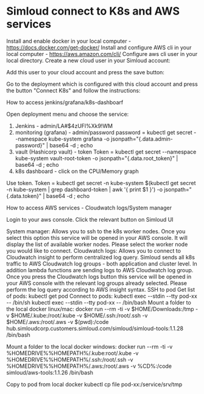 # Simloud connect to K8s and AWS services

Install and enable docker in your local computer - https://docs.docker.com/get-docker/
Install and configure AWS cli in your local computer - https://aws.amazon.com/cli/
Configure aws cli user in your local directory.
Create a new cloud user in your Simloud account:

Add this user to your cloud account and press the save button:

Go to the deployment which is configured with this cloud account and press the button "Connect K8s" and follow the instructions:

How to access jenkins/grafana/k8s-dashboarf

Open deployment menu and choose the service:

1. Jenkins - admin/LA#$4zUFl%Xk9!WM
2. monitoring (grafana) - admin/password
   password = kubectl get secret --namespace kube-system grafana -o jsonpath="{.data.admin-password}" | base64 -d ; echo
3. vault (Hashicorp vault) - token
   Token = kubectl get secret --namespace kube-system vault-root-token -o jsonpath="{.data.root_token}" | base64 -d ; echo
4. k8s dashboard - click on the CPU/Memory graph

Use token.
Token = kubectl get secret -n kube-system $(kubectl get secret -n kube-system | grep dashboard-token | awk '{ print $1 }') -o jsonpath="{.data.token}" | base64 -d ; echo

How to access AWS services - Cloudwatch logs/System manager

Login to your aws console.
Click the relevant button on Simloud UI

System manager:
Allows you to ssh to the k8s worker nodes.
Once you select this option this service will be opened in your AWS console.
It will display the list of available worker nodes.
Please select the worker node you would like to connect.
Cloudwatch logs:
Allows you to connect to Cloudwatch insight to perform centralized log query.
Simloud sends all k8s traffic to AWS Cloudwatch log groups - both application and cluster level.
In addition lambda functions are sending logs to AWS Cloudwatch log group.
Once you press the Cloudwatch logs button this service will be opened in your AWS console with the relevant log groups already selected.
Please perform the log query according to AWS insight syntax.
SSH to pod
Get list of pods:
kubectl get pod
Connect to pods:
kubectl exec --stdin --tty pod-xx -- /bin/sh
kubectl exec --stdin --tty pod-xx -- /bin/bash
Mount a folder to the local docker linux/mac:
docker run --rm -ti -v $HOME/Downloads:/tmp -v $HOME/.kube:/root/.kube -v $HOME/.ssh:/root/.ssh -v $HOME/.aws:/root/.aws -v $(pwd):/code hub.simloudcorp.customers.simloud.com/simloud/simloud-tools:1.1.28 /bin/bash

Mount a folder to the local docker windows:
docker run --rm -ti -v %HOMEDRIVE%%HOMEPATH%/.kube:root/.kube -v %HOMEDRIVE%%HOMEPATH%/.ssh:/root/.ssh -v %HOMEDRIVE%%HOMEPATH%/.aws:/root/.aws -v %CD%:/code simloud/aws-tools:1.1.26 /bin/bash

Copy to pod from local docker
kubectl cp file pod-xx:/service/srv/tmp
